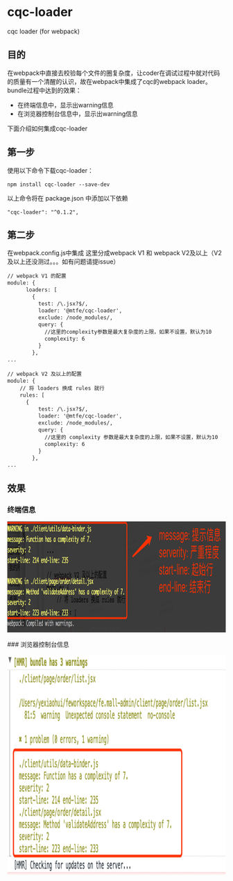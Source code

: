 # cqc-loader
cqc loader (for webpack)

## 目的

在webpack中直接去校验每个文件的圈复杂度，让coder在调试过程中就对代码的质量有一个清醒的认识，故在webpack中集成了cqc的webpack loader。
bundle过程中达到的效果：

- 在终端信息中，显示出warning信息
- 在浏览器控制台信息中，显示出warning信息

下面介绍如何集成cqc-loader
## 第一步

使用以下命令下载cqc-loader：

```
npm install cqc-loader --save-dev
```

以上命令将在 package.json 中添加以下依赖

```
"cqc-loader": "^0.1.2",
```
 
## 第二步
在webpack.config.js中集成
这里分成webpack V1 和 webpack V2及以上（V2及以上还没测过。。。如有问题请提issue）

```
// webpack V1 的配置
module: {
      loaders: [
        {
          test: /\.jsx?$/,
          loader: '@mtfe/cqc-loader',
          exclude: /node_modules/,
          query: {
            //这里的complexity参数是最大复杂度的上限，如果不设置，默认为10
            complexity: 6
          }
        },
...
  
// webpack V2 及以上的配置
module: {
    // 将 loaders 换成 rules 就行
    rules: [
      {
          test: /\.jsx?$/,
          loader: '@mtfe/cqc-loader',
          exclude: /node_modules/,
          query: {
            //这里的 complexity 参数是最大复杂度的上限，如果不设置，默认为10
            complexity: 6
          }
        },
...
```

## 效果
### 终端信息
<p align="center">
  <img alt="console" src="./assets/console.gif" height="256" width="1040">
</p>
### 浏览器控制台信息
<p align="center">
  <img alt="browser" src="./assets/browser.gif" height="508" width="1154">
</p>